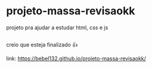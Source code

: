 # projeto-massa-revisaokk
projeto pra ajudar a estudar html, css e js

<p align="center">
  <img src="https://media.discordapp.net/attachments/788044457923837972/954701374837366874/unknown.png" alt="">
</p>

creio que esteja finalizado 👍

link: https://bebel132.github.io/projeto-massa-revisaokk/
